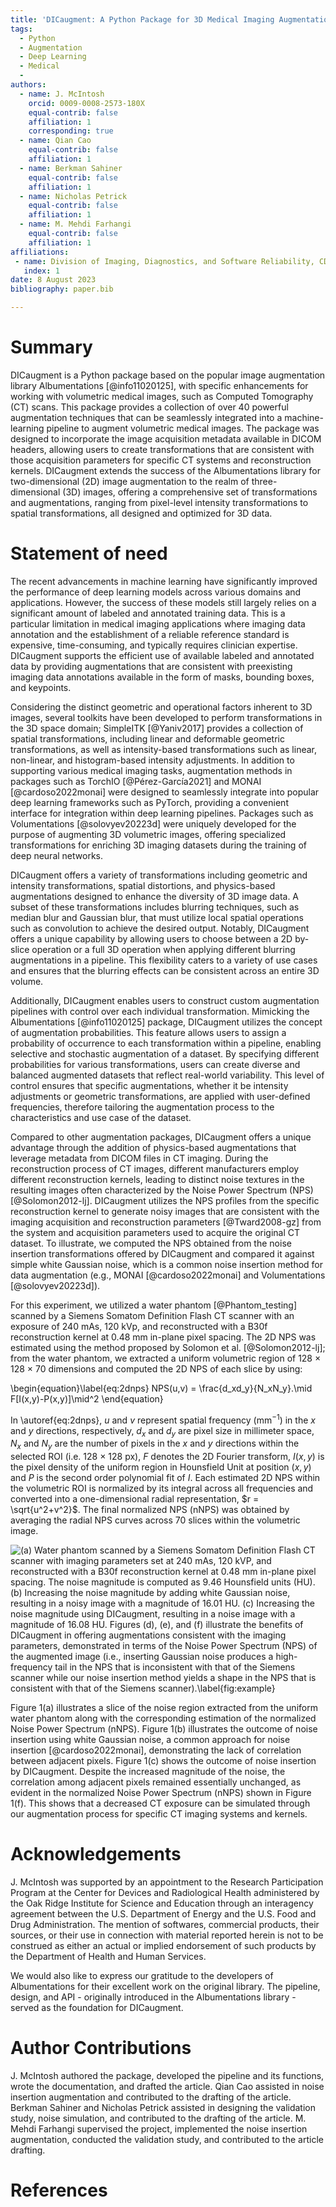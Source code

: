 ```yaml
---
title: 'DICaugment: A Python Package for 3D Medical Imaging Augmentation'
tags:
  - Python
  - Augmentation
  - Deep Learning
  - Medical
  - 
authors:
  - name: J. McIntosh
    orcid: 0009-0008-2573-180X
    equal-contrib: false
    affiliation: 1
    corresponding: true
  - name: Qian Cao
    equal-contrib: false
    affiliation: 1
  - name: Berkman Sahiner
    equal-contrib: false
    affiliation: 1
  - name: Nicholas Petrick
    equal-contrib: false
    affiliation: 1
  - name: M. Mehdi Farhangi
    equal-contrib: false
    affiliation: 1
affiliations:
 - name: Division of Imaging, Diagnostics, and Software Reliability, CDRH, U.S. Food and Drug Administration, Silver Spring, MD 20993, USA
   index: 1
date: 8 August 2023
bibliography: paper.bib

---
```


# Summary

DICaugment is a Python package based on the popular image augmentation library Albumentations [@info11020125], with specific enhancements for working with volumetric medical images, such as Computed Tomography (CT) scans. This package provides a collection of over 40 powerful augmentation techniques that can be seamlessly integrated into a machine-learning pipeline to augment volumetric medical images. The package was designed to incorporate the image acquisition metadata available in DICOM headers, allowing users to create transformations that are consistent with those acquisition parameters for specific CT systems and reconstruction kernels. DICaugment extends the success of the Albumentations library for two-dimensional (2D) image augmentation to the realm of three-dimensional (3D) images, offering a comprehensive set of transformations and augmentations, ranging from pixel-level intensity transformations to spatial transformations, all designed and optimized for 3D data.

# Statement of need

The recent advancements in machine learning have significantly improved the performance of deep learning models across various domains and applications. However, the success of these models still largely relies on a significant amount of labeled and annotated training data. This is a particular limitation in medical imaging applications where imaging data annotation and the establishment of a reliable reference standard is expensive, time-consuming, and typically requires clinician expertise. DICaugment supports the efficient use of available labeled and annotated data by providing augmentations that are consistent with preexisting imaging data annotations available in the form of masks, bounding boxes, and keypoints. 

Considering the distinct geometric and operational factors inherent to 3D images, several toolkits have been developed to perform transformations in the 3D space domain; SimpleITK [@Yaniv2017] provides a collection of spatial transformations, including linear and deformable geometric transformations, as well as intensity-based transformations such as linear, non-linear, and histogram-based intensity adjustments. In addition to supporting various medical imaging tasks, augmentation methods in packages such as TorchIO [@Pérez-García2021] and MONAI [@cardoso2022monai] were designed to seamlessly integrate into popular deep learning frameworks such as PyTorch, providing a convenient interface for integration within deep learning pipelines. Packages such as Volumentations [@solovyev20223d] were uniquely developed for the purpose of augmenting 3D volumetric images, offering specialized transformations for enriching 3D imaging datasets during the training of deep neural networks.

DICaugment offers a variety of transformations including geometric and intensity transformations, spatial distortions, and physics-based augmentations designed to enhance the diversity of 3D image data. A subset of these transformations includes blurring techniques, such as median blur and Gaussian blur, that must utilize local spatial operations such as convolution to achieve the desired output. Notably, DICaugment offers a unique capability by allowing users to choose between a 2D by-slice operation or a full 3D operation when applying different blurring augmentations in a pipeline. This flexibility caters to a variety of use cases and ensures that the blurring effects can be consistent across an entire 3D volume. 

Additionally, DICaugment enables users to construct custom augmentation pipelines with control over each individual transformation. Mimicking the Albumentations [@info11020125] package, DICaugment utilizes the concept of augmentation probabilities. This feature allows users to assign a probability of occurrence to each transformation within a pipeline, enabling selective and stochastic augmentation of a dataset. By specifying different probabilities for various transformations, users can create diverse and balanced augmented datasets that reflect real-world variability. This level of control ensures that specific augmentations, whether it be intensity adjustments or geometric transformations, are applied with user-defined frequencies, therefore tailoring the augmentation process to the characteristics and use case of the dataset.

Compared to other augmentation packages, DICaugment offers a unique advantage through the addition of physics-based augmentations that leverage metadata from DICOM files in CT imaging. During the reconstruction process of CT images, different manufacturers employ different reconstruction kernels, leading to distinct noise textures in the resulting images often characterized by the Noise Power Spectrum (NPS) [@Solomon2012-lj]. DICaugment utilizes the NPS profiles from the specific reconstruction kernel to generate noisy images that are consistent with the imaging acquisition and reconstruction parameters [@Tward2008-gz] from the system and acquisition parameters used to acquire the original CT dataset. To illustrate, we computed the NPS obtained from the noise insertion transformations offered by DICaugment and compared it against simple white Gaussian noise, which is a common noise insertion method for data augmentation (e.g., MONAI [@cardoso2022monai] and Volumentations [@solovyev20223d]). 

For this experiment, we utilized a water phantom [@Phantom_testing] scanned by a Siemens Somatom Definition Flash CT scanner with an exposure of 240 mAs, 120 kVp, and reconstructed with a B30f reconstruction kernel at 0.48 mm in-plane pixel spacing. The 2D NPS was estimated using the method proposed by Solomon et al. [@Solomon2012-lj]; from the water phantom, we extracted a uniform volumetric region of 128 $\times$ 128 $\times$ 70 dimensions and computed the 2D NPS of each slice by using:


\begin{equation}\label{eq:2dnps}
NPS(u,v) = \frac{d_xd_y}{N_xN_y}.\mid F[I(x,y)-P(x,y)]\mid^2
\end{equation}


In \autoref{eq:2dnps}, $u$ and $v$ represent spatial frequency \(mm$^{-1}$\) in the $x$ and $y$ directions, respectively, $d_x$ and $d_y$ are pixel size in millimeter space, $N_x$ and $N_y$ are the number of pixels in the $x$ and $y$ directions within the selected ROI (i.e. 128 $\times$ 128 px), $F$ denotes the 2D Fourier transform, $I(x,y)$ is the pixel density of the uniform region in Hounsfield Unit at position $(x,y)$ and $P$ is the second order polynomial fit of $I$. Each estimated 2D NPS within the volumetric ROI is normalized by its integral across all frequencies and converted into a one-dimensional radial representation, $r = \sqrt{u^2+v^2}$. The final normalized NPS (nNPS) was obtained by averaging the radial NPS curves across 70 slices within the volumetric image.  

![(a) Water phantom scanned by a Siemens Somatom Definition Flash CT scanner with imaging parameters set at 240 mAs, 120 kVP, and reconstructed with a B30f reconstruction kernel at 0.48 mm in-plane pixel spacing. The noise magnitude is computed as 9.46 Hounsfield units (HU). (b) Increasing the noise magnitude by adding white Gaussian noise, resulting in a noisy image with a magnitude of 16.01 HU. (c) Increasing the noise magnitude using DICaugment, resulting in a noise image with a magnitude of 16.08 HU.  Figures (d), (e), and (f) illustrate the benefits of DICaugment in offering augmentations consistent with the imaging parameters, demonstrated in terms of the Noise Power Spectrum (NPS) of the augmented image (i.e., inserting Gaussian noise produces a high-frequency tail in the NPS that is inconsistent with that of the Siemens scanner while our noise insertion method yields a shape in the NPS that is consistent with that of the Siemens scanner).\label{fig:example}](fig_1.png)

Figure 1(a) illustrates a slice of the noise region extracted from the uniform water phantom along with the corresponding estimation of the normalized Noise Power Spectrum (nNPS). Figure 1(b) illustrates the outcome of noise insertion using white Gaussian noise, a common approach for noise insertion [@cardoso2022monai], demonstrating the lack of correlation between adjacent pixels. Figure 1(c) shows the outcome of noise insertion by DICaugment. Despite the increased magnitude of the noise, the correlation among adjacent pixels remained essentially unchanged, as evident in the normalized Noise Power Spectrum (nNPS) shown in Figure 1(f). This shows that a decreased CT exposure can be simulated through our augmentation process for specific CT imaging systems and kernels.

# Acknowledgements

J. McIntosh was supported by an appointment to the Research Participation Program at the Center for Devices and Radiological Health administered by the Oak Ridge Institute for Science and Education through an interagency agreement between the U.S. Department of Energy and the U.S. Food and Drug Administration. The mention of softwares, commercial products, their sources, or their use in connection with material reported herein is not to be construed as either an actual or implied endorsement of such products by the Department of Health and Human Services.

We would also like to express our gratitude to the developers of Albumentations for their excellent work on the original library. The pipeline, design, and API - originally introduced in the Albumentations library - served as the foundation for DICaugment.

# Author Contributions

J. McIntosh authored the package, developed the pipeline and its functions, wrote the documentation, and drafted the article.  Qian Cao assisted in noise insertion augmentation and contributed to the drafting of the article. Berkman Sahiner and Nicholas Petrick assisted in designing the validation study, noise simulation, and contributed to the drafting of the article. M. Mehdi Farhangi supervised the project, implemented the noise insertion augmentation, conducted the validation study, and contributed to the article drafting.

# References
